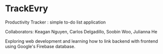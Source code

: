 # TrackEvry

Productivity Tracker : simple to-do list application

Collaborators: Keagan Nguyen, Carlos Delgadillo, Soobin Woo, Julianna He

Exploring web development and learning how to link backend with frontend using Google's Firebase database.

